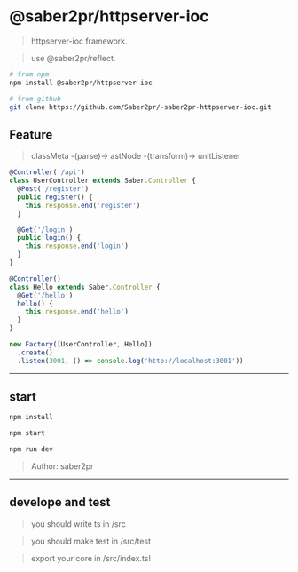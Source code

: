 # @saber2pr/httpserver-ioc

> httpserver-ioc framework.

> use @saber2pr/reflect.

```bash
# from npm
npm install @saber2pr/httpserver-ioc

# from github
git clone https://github.com/Saber2pr/-saber2pr-httpserver-ioc.git
```

## Feature

> classMeta -(parse)-> astNode -(transform)-> unitListener

```ts
@Controller('/api')
class UserController extends Saber.Controller {
  @Post('/register')
  public register() {
    this.response.end('register')
  }

  @Get('/login')
  public login() {
    this.response.end('login')
  }
}

@Controller()
class Hello extends Saber.Controller {
  @Get('/hello')
  hello() {
    this.response.end('hello')
  }
}

new Factory([UserController, Hello])
  .create()
  .listen(3001, () => console.log('http://localhost:3001'))
```

---

## start

```bash
npm install
```

```bash
npm start

npm run dev

```

> Author: saber2pr

---

## develope and test

> you should write ts in /src

> you should make test in /src/test

> export your core in /src/index.ts!
